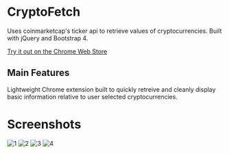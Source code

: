 # CryptoFetch
Uses coinmarketcap's ticker api to retrieve values of cryptocurrencies. Built with jQuery and Bootstrap 4.

[Try it out on the Chrome Web Store](https://chrome.google.com/webstore/detail/cryptofetch/hlpoeobjjmjlelkcodhmlnkbffajhine?utm_source=chrome-app-launcher-info-dialog)
## Main Features
Lightweight Chrome extension built to quickly retreive and cleanly display basic information relative to user selected cryptocurrencies.

# Screenshots
![1](https://i.imgur.com/8mgMWVP.png)
![2](https://i.imgur.com/9mITYe6.png)
![3](https://i.imgur.com/VFB7IHq.png)
![4](https://i.imgur.com/gdcN42v.png)
